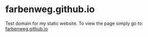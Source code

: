 # farbenweg.github.io
Test domain for my static website. To view the page simply go to: [farbenweg.github.io](https://farbenweg.github.io/)

